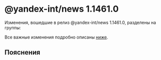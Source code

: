 # @yandex-int/news 1.1461.0

<!-- ЧЕЛОВЕЧЕСКОЕ ВСТУПЛЕНИЕ -->

Изменения, вошедшие в релиз @yandex-int/news 1.1461.0, разделены на группы:

Все важные изменения подробно описаны [ниже](#Пояснения).

## Пояснения

